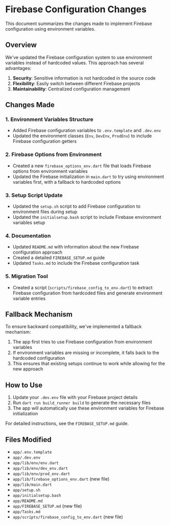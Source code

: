 # Firebase Configuration Changes

This document summarizes the changes made to implement Firebase configuration using environment variables.

## Overview

We've updated the Firebase configuration system to use environment variables instead of hardcoded values. This approach has several advantages:

1. **Security**: Sensitive information is not hardcoded in the source code
2. **Flexibility**: Easily switch between different Firebase projects
3. **Maintainability**: Centralized configuration management

## Changes Made

### 1. Environment Variables Structure

- Added Firebase configuration variables to `.env.template` and `.dev.env`
- Updated the environment classes (`Env`, `DevEnv`, `ProdEnv`) to include Firebase configuration getters

### 2. Firebase Options from Environment

- Created a new `firebase_options_env.dart` file that loads Firebase options from environment variables
- Updated the Firebase initialization in `main.dart` to try using environment variables first, with a fallback to hardcoded options

### 3. Setup Script Update

- Updated the `setup.sh` script to add Firebase configuration to environment files during setup
- Updated the `initialsetup.bash` script to include Firebase environment variables setup

### 4. Documentation

- Updated `README.md` with information about the new Firebase configuration approach
- Created a detailed `FIREBASE_SETUP.md` guide
- Updated `Tasks.md` to include the Firebase configuration task

### 5. Migration Tool

- Created a script (`scripts/firebase_config_to_env.dart`) to extract Firebase configuration from hardcoded files and generate environment variable entries

## Fallback Mechanism

To ensure backward compatibility, we've implemented a fallback mechanism:

1. The app first tries to use Firebase configuration from environment variables
2. If environment variables are missing or incomplete, it falls back to the hardcoded configuration
3. This ensures that existing setups continue to work while allowing for the new approach

## How to Use

1. Update your `.dev.env` file with your Firebase project details
2. Run `dart run build_runner build` to generate the necessary files
3. The app will automatically use these environment variables for Firebase initialization

For detailed instructions, see the `FIREBASE_SETUP.md` guide.

## Files Modified

- `app/.env.template`
- `app/.dev.env`
- `app/lib/env/env.dart`
- `app/lib/env/dev_env.dart`
- `app/lib/env/prod_env.dart`
- `app/lib/firebase_options_env.dart` (new file)
- `app/lib/main.dart`
- `app/setup.sh`
- `app/initialsetup.bash`
- `app/README.md`
- `app/FIREBASE_SETUP.md` (new file)
- `app/Tasks.md`
- `app/scripts/firebase_config_to_env.dart` (new file)